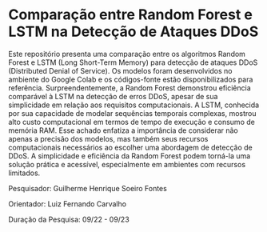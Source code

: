 # Comparação entre Random Forest e LSTM na Detecção de Ataques DDoS

Este repositório presenta uma comparação entre os algoritmos Random Forest e LSTM (Long Short-Term Memory) para detecção de ataques DDoS (Distributed Denial of Service). Os modelos foram desenvolvidos no ambiente do Google Colab e os códigos-fonte estão disponibilizados para referência. Surpreendentemente, a Random Forest demonstrou eficiência comparável à LSTM na detecção de erros DDoS, apesar de sua simplicidade em relação aos requisitos computacionais. A LSTM, conhecida por sua capacidade de modelar sequências temporais complexas, mostrou alto custo computacional em termos de tempo de execução e consumo de memória RAM. Esse achado enfatiza a importância de considerar não apenas a precisão dos modelos, mas também seus recursos computacionais necessários ao escolher uma abordagem de detecção de DDoS. A simplicidade e eficiência da Random Forest podem torná-la uma solução prática e acessível, especialmente em ambientes com recursos limitados.

Pesquisador: Guilherme Henrique Soeiro Fontes

Orientador: Luiz Fernando Carvalho

Duração da Pesquisa: 09/22 - 09/23
